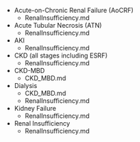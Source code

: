 - Acute-on-Chronic Renal Failure (AoCRF)
    - RenalInsufficiency.md
- Acute Tubular Necrosis (ATN)
    - RenalInsufficiency.md
- AKI
    - RenalInsufficiency.md
- CKD (all stages including ESRF)
    - RenalInsufficiency.md
- CKD-MBD
    - CKD_MBD.md
- Dialysis
    - CKD_MBD.md
    - RenalInsufficiency.md
- Kidney Failure
    - RenalInsufficiency.md
- Renal Insufficiency
    - RenalInsufficiency.md